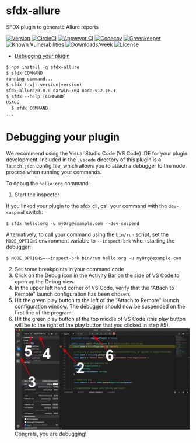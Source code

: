 sfdx-allure
===========

SFDX plugin to generate Allure reports

[![Version](https://img.shields.io/npm/v/sfdx-allure.svg)](https://npmjs.org/package/sfdx-allure)
[![CircleCI](https://circleci.com/gh/nchursin/sfdx-allure/tree/master.svg?style=shield)](https://circleci.com/gh/nchursin/sfdx-allure/tree/master)
[![Appveyor CI](https://ci.appveyor.com/api/projects/status/github/nchursin/sfdx-allure?branch=master&svg=true)](https://ci.appveyor.com/project/heroku/sfdx-allure/branch/master)
[![Codecov](https://codecov.io/gh/nchursin/sfdx-allure/branch/master/graph/badge.svg)](https://codecov.io/gh/nchursin/sfdx-allure)
[![Greenkeeper](https://badges.greenkeeper.io/nchursin/sfdx-allure.svg)](https://greenkeeper.io/)
[![Known Vulnerabilities](https://snyk.io/test/github/nchursin/sfdx-allure/badge.svg)](https://snyk.io/test/github/nchursin/sfdx-allure)
[![Downloads/week](https://img.shields.io/npm/dw/sfdx-allure.svg)](https://npmjs.org/package/sfdx-allure)
[![License](https://img.shields.io/npm/l/sfdx-allure.svg)](https://github.com/nchursin/sfdx-allure/blob/master/package.json)

<!-- toc -->
* [Debugging your plugin](#debugging-your-plugin)
<!-- tocstop -->
<!-- install -->
<!-- usage -->
```sh-session
$ npm install -g sfdx-allure
$ sfdx COMMAND
running command...
$ sfdx (-v|--version|version)
sfdx-allure/0.0.0 darwin-x64 node-v12.16.1
$ sfdx --help [COMMAND]
USAGE
  $ sfdx COMMAND
...
```
<!-- usagestop -->
<!-- commands -->

<!-- commandsstop -->
<!-- debugging-your-plugin -->
# Debugging your plugin
We recommend using the Visual Studio Code (VS Code) IDE for your plugin development. Included in the `.vscode` directory of this plugin is a `launch.json` config file, which allows you to attach a debugger to the node process when running your commands.

To debug the `hello:org` command: 
1. Start the inspector
  
If you linked your plugin to the sfdx cli, call your command with the `dev-suspend` switch: 
```sh-session
$ sfdx hello:org -u myOrg@example.com --dev-suspend
```
  
Alternatively, to call your command using the `bin/run` script, set the `NODE_OPTIONS` environment variable to `--inspect-brk` when starting the debugger:
```sh-session
$ NODE_OPTIONS=--inspect-brk bin/run hello:org -u myOrg@example.com
```

2. Set some breakpoints in your command code
3. Click on the Debug icon in the Activity Bar on the side of VS Code to open up the Debug view.
4. In the upper left hand corner of VS Code, verify that the "Attach to Remote" launch configuration has been chosen.
5. Hit the green play button to the left of the "Attach to Remote" launch configuration window. The debugger should now be suspended on the first line of the program. 
6. Hit the green play button at the top middle of VS Code (this play button will be to the right of the play button that you clicked in step #5).
<br><img src=".images/vscodeScreenshot.png" width="480" height="278"><br>
Congrats, you are debugging!
